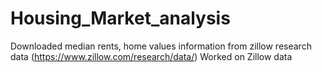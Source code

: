 # Housing_Market_analysis
Downloaded median rents, home values information from zillow research data (https://www.zillow.com/research/data/) 
Worked on Zillow data 
